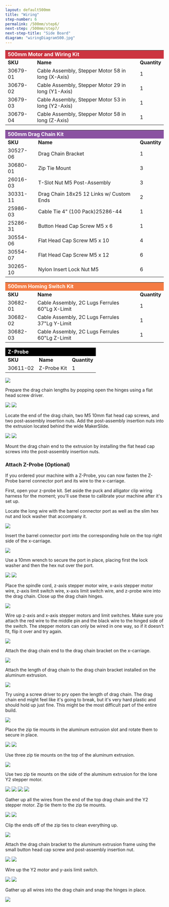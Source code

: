```yaml
---
layout: default500mm
title: "Wiring"
step-number: 6
permalink: /500mm/step6/
next-step: /500mm/step7/
next-step-title: "Side Board"
diagram: "wiringDiagram500.jpg"
---
```


<table>
  <tr>
    <td style="color:#fff;background: #CC3440" colspan="3">
      <b>500mm Motor and Wiring Kit</b>
    </td>
  </tr>
  <tr>
    <td>
      <b>SKU</b>
    </td>
    <td>
      <b>Name</b>
    </td>
    <td>
      <b>Quantity</b>
    </td>
  </tr>
  <tr>
    <td>
      30679-01
    </td>
    <td>
      Cable Assembly, Stepper Motor 58 in long (X-Axis)
    </td>
    <td>
      1
    </td>
  </tr>
  <tr>
    <td>
      30679-02
    </td>
    <td>
      Cable Assembly, Stepper Motor 29 in long (Y1-Axis)
    </td>
    <td>
      1
    </td>
  </tr>
  <tr>
    <td>
      30679-03
    </td>
    <td>
      Cable Assembly, Stepper Motor 53 in long (Y2-Axis)
    </td>
    <td>
      1
    </td>
  </tr>
  <tr>
    <td>
      30679-04
    </td>
    <td>
      Cable Assembly, Stepper Motor 58 in long (Z-Axis)
    </td>
    <td>
      1
    </td>
  </tr>
</table>
<table>
  <tr>
    <td style="color:#fff;background: #8A52A1" colspan="3">
      <b>500mm Drag Chain Kit</b>
    </td>
  </tr>
  <tr>
    <td>
      <b>SKU</b>
    </td>
    <td>
      <b>Name</b>
    </td>
    <td>
      <b>Quantity</b>
    </td>
  </tr>
  <tr>
    <td>
      30527-06
    </td>
    <td>
      Drag Chain Bracket
    </td>
    <td>
      1
    </td>
  </tr>
  <tr>
    <td>
      30680-01
    </td>
    <td>
      Zip Tie Mount
    </td>
    <td>
      3
    </td>
  </tr>
  <tr>
    <td>
      26016-03
    </td>
    <td>
      T-Slot Nut M5 Post-Assembly
    </td>
    <td>
      3
    </td>
  </tr>
  <tr>
    <td>
      30331-11
    </td>
    <td>
      Drag Chain 18x25 12 Links w/ Custom Ends
    </td>
    <td>
      2
    </td>
  </tr>
  <tr>
    <td>
      25986-03
    </td>
    <td>
      Cable Tie 4" (100 Pack)25286-44
    </td>
    <td>
      1
    </td>
  </tr>
  <tr>
    <td>
      25286-31
    </td>
    <td>
      Button Head Cap Screw M5 x 6
    </td>
    <td>
      1
    </td>
  </tr>
  <tr>
    <td>
      30554-06
    </td>
    <td>
      Flat Head Cap Screw M5 x 10
    </td>
    <td>
      4
    </td>
  </tr>
  <tr>
    <td>
      30554-07
    </td>
    <td>
      Flat Head Cap Screw M5 x 12
    </td>
    <td>
      6
    </td>
  </tr>
  <tr>
    <td>
      30265-10
    </td>
    <td>
      Nylon Insert Lock Nut M5
    </td>
    <td>
      6
    </td>
  </tr>
</table>
<table>
  <tr>
    <td style="color:#fff;background: #F47B44" colspan="3">
      <b>500mm Homing Switch Kit</b>
    </td>
  </tr>
  <tr>
    <td>
      <b>SKU</b>
    </td>
    <td>
      <b>Name</b>
    </td>
    <td>
      <b>Quantity</b>
    </td>
  </tr>
  <tr>
    <td>
      30682-01
    </td>
    <td>
      Cable Assembly, 2C Lugs Ferrules 60"Lg X-Limit
    </td>
    <td>
      1
    </td>
  </tr>
  <tr>
    <td>
      30682-02
    </td>
    <td>
      Cable Assembly, 2C Lugs Ferrules 37"Lg Y-Limit
    </td>
    <td>
      1
    </td>
  </tr>
  <tr>
    <td>
      30682-03
    </td>
    <td>
      Cable Assembly, 2C Lugs Ferrules 60"Lg Z-Limit
    </td>
    <td>
      1
    </td>
  </tr>
</table>
<table>
  <tr>
    <td style="color:#fff;background: #000" colspan="3">
      <b>Z-Probe</b>
    </td>
  </tr>
  <tr>
    <td>
      <b>SKU</b>
    </td>
    <td>
      <b>Name</b>
    </td>
    <td>
      <b>Quantity</b>
    </td>
  </tr>
  <tr>
    <td>
      30611-02
    </td>
    <td>
      Z-Probe Kit
    </td>
    <td>
      1
    </td>
  </tr>
</table>



<img src="photo/jpfs_DSC2806.jpg">
<p>Prepare the drag chain lengths by popping open the hinges using a flat head screw driver.</p>
<img src="photo/jpfs_DSC2812.jpg">
<img src="photo/jpfs_DSC2834.jpg">
<p>Locate the end of the drag chain, two M5 10mm flat head cap screws, and two post-assembly insertion nuts. Add the post-assembly insertion nuts into the extrusion located behind the wide MakerSlide.</p>
<img src="photo/P4220499jpg04.jpg">
<img src="photo/jpfs_DSC2837.jpg">
<p>Mount the drag chain end to the extrusion by installing the flat head cap screws into the post-assembly insertion nuts.</p>

<!-- begin z-probe -->
<h3>Attach Z-Probe (Optional)</h3>
<p>If you ordered your machine with a Z-Probe, you can now fasten the Z-Probe barrel connector port and its wire to the x-carriage.</p>
<p>First, open your z-probe kit. Set aside the puck and alligator clip wiring harness for the moment; you'll use these to calibrate your machine after it's set up.</p>
<p>Locate the long wire with the barrel connector port as well as the slim hex nut and lock washer that accompany it.</p>
<img src="../../photo/jpfsPA140487.jpg">
<p>Insert the barrel connector port into the corresponding hole on the top right side of the x-carriage.</p>
<img src="../../photo/jpfsPA140482.jpg">
<p>Use a 10mm wrench to secure the port in place, placing first the lock washer and then the hex nut over the port.</p>
<img src="../../photo/jpfsPA140485.jpg">
<!-- end z-probe -->


<img src="photo/jpfs_DSC2873.jpg">

<p>Place the spindle cord, z-axis stepper motor wire, x-axis stepper motor wire, z-axis limit switch wire, x-axis limit switch wire, and z-probe wire into the drag chain. Close up the drag chain hinges.</p>
<img src="photo/jpfs_DSC2883.jpg">
<p>Wire up z-axis and x-axis stepper motors and limit switches.  Make sure you attach the red wire to the middle pin and the black wire to the hinged side of the switch.  The stepper motors can only be wired in one way, so if it doesn't fit, flip it over and try again.</p>
<img src="photo/P4220500jpg05.jpg">
<p>Attach the drag chain end to the drag chain bracket on the x-carriage.</p>
<img src="photo/P4220503jpg08.jpg">
<p>Attach the length of drag chain to the drag chain bracket installed on the aluminum extrusion.</p>
<img src="photo/jpfs_DSC2902.jpg">
<p>Try using a screw driver to pry open the length of drag chain.  The drag chain end might feel like it's going to break, but it's very hard plastic and should hold up just fine.  This might be the most difficult part of the entire build.</p>
<img src="photo/jpfs_DSC2916.jpg">
<p>Place the zip tie mounts in the aluminum extrusion slot and rotate them to secure in place.</p>
<img src="photo/jpfs_DSC2918.jpg">
<img src="photo/P4220504jpg09.jpg">
<p>Use three zip tie mounts on the top of the aluminum extrusion.</p>
<img src="photo/P4220505jpg10.jpg">
<p>Use two zip tie mounts on the side of the aluminum extrusion for the lone Y2 stepper motor.</p>
<img src="photo/P4220509jpg14.jpg">
<img src="photo/P4220510jpg15.jpg">
<img src="photo/P4220511jpg16.jpg">
<img src="photo/P4220514jpg19.jpg">
<p>Gather up all the wires from the end of the top drag chain and the Y2 stepper motor. Zip tie them to the zip tie mounts.</p>
<img src="photo/P4220519jpg24.jpg">
<img src="photo/P4220521jpg26.jpg">
<p>Clip the ends off of the zip ties to clean everything up.</p>
<img src="photo/jpfs_DSC2822.jpg">
<p>Attach the drag chain bracket to the aluminum extrusion frame using the small button head cap screw and post-assembly insertion nut.</p>
<img src="photo/jpfs_DSC2927.jpg">
<img src="photo/P4220523jpg28.jpg">
<p>Wire up the Y2 motor and y-axis limit switch.</p>
<img src="photo/P4220527jpg32.jpg">
<img src="photo/P4220530jpg35.jpg">
<p>Gather up all wires into the drag chain and snap the hinges in place.</p>
<img src="photo/P4220536jpg41.jpg">